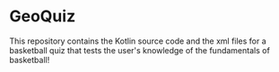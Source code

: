 # GeoQuiz
This repository contains the Kotlin source code and the xml files for a basketball quiz that tests the user's knowledge of the fundamentals of basketball!
